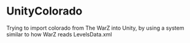 # UnityColorado
Trying to import colorado from The WarZ into Unity, by using a system similar to how WarZ reads LevelsData.xml
